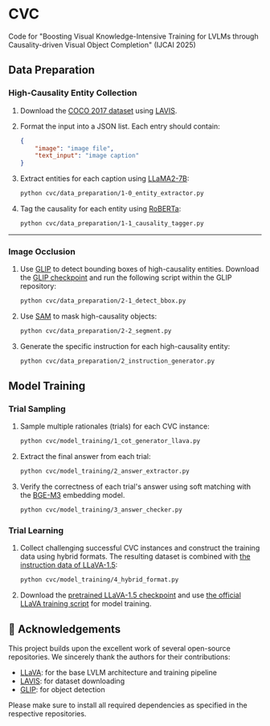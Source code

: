# CVC
Code for "Boosting Visual Knowledge-Intensive Training for LVLMs through Causality-driven Visual Object Completion" (IJCAI 2025)




## Data Preparation

### High-Causality Entity Collection

1. Download the [COCO 2017 dataset](https://github.com/salesforce/LAVIS/blob/main/lavis/datasets/download_scripts/download_coco.py) using [LAVIS](https://github.com/salesforce/LAVIS).
2. Format the input into a JSON list. Each entry should contain:
    ```json
    {
        "image": "image file",
        "text_input": "image caption"
    }
    ```

3. Extract entities for each caption using [LLaMA2-7B](https://huggingface.co/meta-llama/Llama-2-7b-chat-hf):
    ```bash
    python cvc/data_preparation/1-0_entity_extractor.py
    ```

4. Tag the causality for each entity using [RoBERTa](https://huggingface.co/FacebookAI/roberta-large):
    ```bash
    python cvc/data_preparation/1-1_causality_tagger.py
    ```

---

### Image Occlusion

1. Use [GLIP](https://github.com/microsoft/GLIP) to detect bounding boxes of high-causality entities. Download the [GLIP checkpoint](https://huggingface.co/GLIPModel/GLIP/blob/main/glip_large_model.pth) and run the following script within the GLIP repository:

    ```bash
    python cvc/data_preparation/2-1_detect_bbox.py
    ```

2. Use [SAM](https://huggingface.co/facebook/sam-vit-huge) to mask high-causality objects:
    ```bash
    python cvc/data_preparation/2-2_segment.py
    ```

3. Generate the specific instruction for each high-causality entity:
    ```bash
    python cvc/data_preparation/2_instruction_generator.py
    ```


## Model Training

### Trial Sampling

1. Sample multiple rationales (trials) for each CVC instance:
    ```bash
    python cvc/model_training/1_cot_generator_llava.py
    ```

2. Extract the final answer from each trial:
    ```bash
    python cvc/model_training/2_answer_extractor.py
    ```

3. Verify the correctness of each trial's answer using soft matching with the [BGE-M3](https://huggingface.co/BAAI/bge-m3) embedding model.
    ```bash
    python cvc/model_training/3_answer_checker.py
    ```

### Trial Learning
1. Collect challenging successful CVC instances and construct the training data using hybrid formats. The resulting dataset is combined with [the instruction data of LLaVA-1.5](https://huggingface.co/datasets/liuhaotian/LLaVA-Instruct-150K/blob/main/llava_v1_5_mix665k.json):
    ```bash
    python cvc/model_training/4_hybrid_format.py
    ```


2. Download the [pretrained LLaVA-1.5 checkpoint](https://huggingface.co/liuhaotian/llava-v1.5-mlp2x-336px-pretrain-vicuna-7b-v1.5) and use [the official LLaVA training script](https://github.com/haotian-liu/LLaVA/blob/main/scripts/v1_5/finetune.sh) for model training.



## 🤝 Acknowledgements

This project builds upon the excellent work of several open-source repositories. We sincerely thank the authors for their contributions:

- [LLaVA](https://github.com/haotian-liu/LLaVA): for the base LVLM architecture and training pipeline
- [LAVIS](https://github.com/salesforce/LAVIS): for dataset downloading
- [GLIP](https://github.com/microsoft/GLIP): for object detection

Please make sure to install all required dependencies as specified in the respective repositories.
